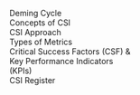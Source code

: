 Deming Cycle  
Concepts of CSI  
CSI Approach  
Types of Metrics  
Critical Success Factors (CSF) &  
Key Performance Indicators  
(KPIs)  
CSI Register